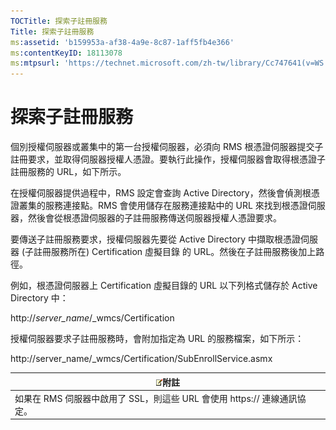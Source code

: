 ```yaml
---
TOCTitle: 探索子註冊服務
Title: 探索子註冊服務
ms:assetid: 'b159953a-af38-4a9e-8c87-1aff5fb4e366'
ms:contentKeyID: 18113078
ms:mtpsurl: 'https://technet.microsoft.com/zh-tw/library/Cc747641(v=WS.10)'
---
```


探索子註冊服務
==============

個別授權伺服器或叢集中的第一台授權伺服器，必須向 RMS 根憑證伺服器提交子註冊要求，並取得伺服器授權人憑證。要執行此操作，授權伺服器會取得根憑證子註冊服務的 URL，如下所示。

在授權伺服器提供過程中，RMS 設定會查詢 Active Directory，然後會偵測根憑證叢集的服務連接點。RMS 會使用儲存在服務連接點中的 URL 來找到根憑證伺服器，然後會從根憑證伺服器的子註冊服務傳送伺服器授權人憑證要求。

要傳送子註冊服務要求，授權伺服器先要從 Active Directory 中擷取根憑證伺服器 (子註冊服務所在) Certification 虛擬目錄 的 URL。然後在子註冊服務後加上路徑。

例如，根憑證伺服器上 Certification 虛擬目錄的 URL 以下列格式儲存於 Active Directory 中：

http://*server\_name*/\_wmcs/Certification

授權伺服器要求子註冊服務時，會附加指定為 URL 的服務檔案，如下所示：

http://server\_name/\_wmcs/Certification/SubEnrollService.asmx

| ![](images/Cc747641.note(WS.10).gif)附註    |
|--------------------------------------------------------------------------|
| 如果在 RMS 伺服器中啟用了 SSL，則這些 URL 會使用 https:// 連線通訊協定。 |
